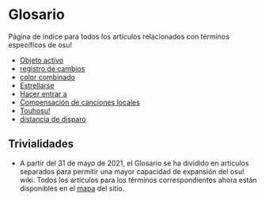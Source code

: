 # Glosario

Página de índice para todos los artículos relacionados con términos específicos de osu!

- [Objeto activo](Active_object)
- [registro de cambios](Changelog)
- [color combinado](Combo_colour)
- [Estrellarse](Dash)
- [Hacer entrar a](Lead-in)
- [Compensación de canciones locales](Local_song_offset)
- [Touhosu!](Touhosu!)
- [distancia de disparo](Trigger_distance)

## Trivialidades

- A partir del 31 de mayo de 2021, el Glosario se ha dividido en artículos separados para permitir una mayor capacidad de expansión del osu! wiki. Todos los artículos para los términos correspondientes ahora están disponibles en el [mapa](/wiki/Sitemap) del sitio.
